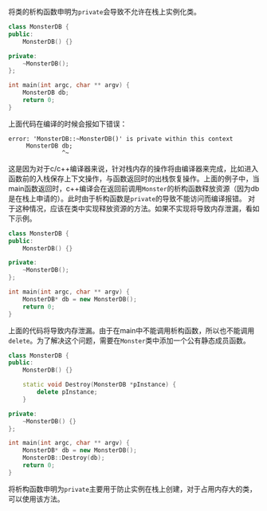 将类的析构函数申明为`private`会导致不允许在栈上实例化类。
```c++
class MonsterDB {
public:
    MonsterDB() {}

private:
    ~MonsterDB();
};

int main(int argc, char ** argv) {
    MonsterDB db;
    return 0;
}
```
上面代码在编译的时候会报如下错误：
```
error: 'MonsterDB::~MonsterDB()' is private within this context
     MonsterDB db;
               ^~
```
这是因为对于c/c++编译器来说，针对栈内存的操作将由编译器来完成，比如进入函数前的入栈保存上下文操作，与函数返回时的出栈恢复操作。上面的例子中，当main函数返回时，c++编译会在返回前调用`Monster`的析构函数释放资源（因为db是在栈上申请的）。此时由于析构函数是`private`的导致不能访问而编译报错。
对于这种情况，应该在类中实现释放资源的方法。如果不实现将导致内存泄漏，看如下示例。
```c++
class MonsterDB {
public:
    MonsterDB() {}

private:
    ~MonsterDB();
};

int main(int argc, char ** argv) {
    MonsterDB* db = new MonsterDB();
    return 0;
}
```
上面的代码将导致内存泄漏。由于在main中不能调用析构函数，所以也不能调用`delete`。为了解决这个问题，需要在`Monster`类中添加一个公有静态成员函数。
```c++
class MonsterDB {
public:
    MonsterDB() {}

    static void Destroy(MonsterDB *pInstance) {
        delete pInstance;
    }

private:
    ~MonsterDB() {}
};

int main(int argc, char ** argv) {
    MonsterDB* db = new MonsterDB();
    MonsterDB::Destroy(db);
    return 0;
}
```
将析构函数申明为`private`主要用于防止实例在栈上创建，对于占用内存大的类，可以使用该方法。
